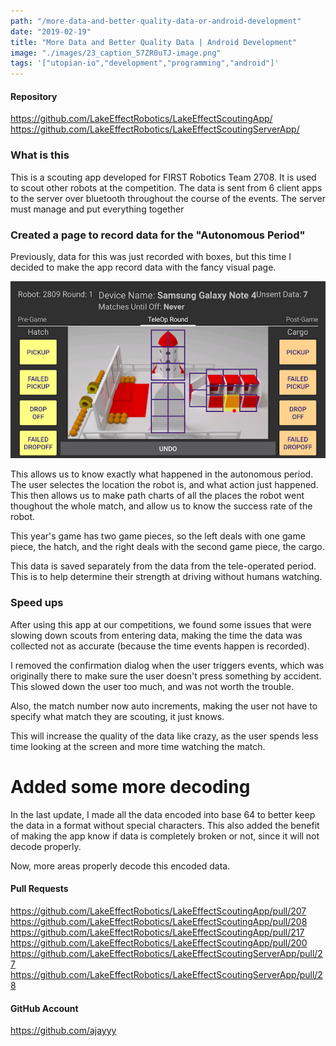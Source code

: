 ```yaml
---
path: "/more-data-and-better-quality-data-or-android-development"
date: "2019-02-19"
title: "More Data and Better Quality Data | Android Development"
image: "./images/23_caption_57ZR0uTJ-image.png"
tags: '["utopian-io","development","programming","android"]'
---
```


#### Repository
https://github.com/LakeEffectRobotics/LakeEffectScoutingApp/
https://github.com/LakeEffectRobotics/LakeEffectScoutingServerApp/

### What is this
This is a scouting app developed for FIRST Robotics Team 2708. It is used to scout other robots at the competition. The data is sent from 6 client apps to the server over bluetooth throughout the course of the events. The server must manage and put everything together

### Created a page to record data for the "Autonomous Period"

Previously, data for this was just recorded with boxes, but this time I decided to make the app record data with the fancy visual page.

![image.png](./images/57ZR0uTJ-image.png)

This allows us to know exactly what happened in the autonomous period. The user selectes the location the robot is, and what action just happened. This then allows us to make path charts of all the places the robot went thoughout the whole match, and allow us to know the success rate of the robot.

This year's game has two game pieces, so the left deals with one game piece, the hatch, and the right deals with the second game piece, the cargo.

This data is saved separately from the data from the tele-operated period. This is to help determine their strength at driving without humans watching.

### Speed ups

After using this app at our competitions, we found some issues that were slowing down scouts from entering data, making the time the data was collected not as accurate (because the time events happen is recorded).

I removed the confirmation dialog when the user triggers events, which was originally there to make sure the user doesn't press something by accident. This slowed down the user too much, and was not worth the trouble.

Also, the match number now auto increments, making the user not have to specify what match they are scouting, it just knows.

This will increase the quality of the data like crazy, as the user spends less time looking at the screen and more time watching the match.

# Added some more decoding

In the last update, I made all the data encoded into base 64 to better keep the data in a format without special characters. This also added the benefit of making the app know if data is completely broken or not, since it will not decode properly.

Now, more areas properly decode this encoded data.

#### Pull Requests
https://github.com/LakeEffectRobotics/LakeEffectScoutingApp/pull/207
https://github.com/LakeEffectRobotics/LakeEffectScoutingApp/pull/208
https://github.com/LakeEffectRobotics/LakeEffectScoutingApp/pull/217
https://github.com/LakeEffectRobotics/LakeEffectScoutingApp/pull/200
https://github.com/LakeEffectRobotics/LakeEffectScoutingServerApp/pull/27
https://github.com/LakeEffectRobotics/LakeEffectScoutingServerApp/pull/28

#### GitHub Account
https://github.com/ajayyy